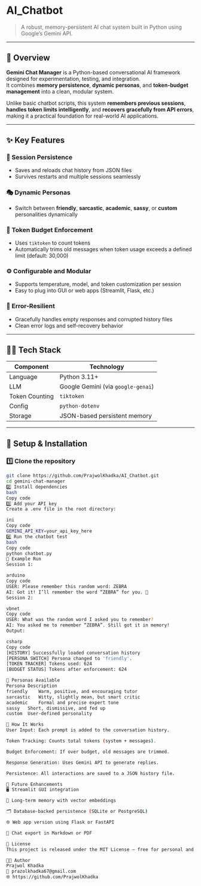 # AI_Chatbot
> A robust, memory-persistent AI chat system built in Python using Google’s Gemini API.

---

## 🧠 Overview
**Gemini Chat Manager** is a Python-based conversational AI framework designed for experimentation, testing, and integration.  
It combines **memory persistence**, **dynamic personas**, and **token-budget management** into a clean, modular system.  

Unlike basic chatbot scripts, this system **remembers previous sessions**, **handles token limits intelligently**, and **recovers gracefully from API errors**, making it a practical foundation for real-world AI applications.

---

## ✨ Key Features

### 🧩 Session Persistence  
- Saves and reloads chat history from JSON files  
- Survives restarts and multiple sessions seamlessly  

### 🎭 Dynamic Personas  
- Switch between **friendly**, **sarcastic**, **academic**, **sassy**, or **custom** personalities dynamically  

### 🧮 Token Budget Enforcement  
- Uses `tiktoken` to count tokens  
- Automatically trims old messages when token usage exceeds a defined limit (default: 30,000)  

### ⚙️ Configurable and Modular  
- Supports temperature, model, and token customization per session  
- Easy to plug into GUI or web apps (Streamlit, Flask, etc.)  

### 🧰 Error-Resilient  
- Gracefully handles empty responses and corrupted history files  
- Clean error logs and self-recovery behavior  

---

## 🧑‍💻 Tech Stack

| Component | Technology |
|------------|-------------|
| Language | Python 3.11+ |
| LLM | Google Gemini (via `google-genai`) |
| Token Counting | `tiktoken` |
| Config | `python-dotenv` |
| Storage | JSON-based persistent memory |

---

## 🚀 Setup & Installation

### 1️⃣ Clone the repository
```bash
git clone https://github.com/PrajwolKhadka/AI_Chatbot.git
cd gemini-chat-manager
2️⃣ Install dependencies
bash
Copy code
3️⃣ Add your API key
Create a .env file in the root directory:

ini
Copy code
GEMINI_API_KEY=your_api_key_here
4️⃣ Run the chatbot test
bash
Copy code
python chatbot.py
🧪 Example Run
Session 1:

arduino
Copy code
USER: Please remember this random word: ZEBRA
AI: Got it! I’ll remember the word “ZEBRA” for you. 🦓
Session 2:

vbnet
Copy code
USER: What was the random word I asked you to remember?
AI: You asked me to remember “ZEBRA”. Still got it in memory!
Output:

csharp
Copy code
[HISTORY] Successfully loaded conversation history
[PERSONA SWITCH] Persona changed to 'friendly'.
[TOKEN TRACKER] Tokens used: 624
[BUDGET STATUS] Tokens after enforcement: 624

🧠 Personas Available
Persona	Description
friendly	Warm, positive, and encouraging tutor
sarcastic	Witty, slightly mean, but smart critic
academic	Formal and precise expert tone
sassy	Short, dismissive, and fed up
custom	User-defined personality

🧩 How It Works
User Input: Each prompt is added to the conversation history.

Token Tracking: Counts total tokens (system + messages).

Budget Enforcement: If over budget, old messages are trimmed.

Response Generation: Uses Gemini API to generate replies.

Persistence: All interactions are saved to a JSON history file.

🧱 Future Enhancements
🖥️ Streamlit GUI integration

🧠 Long-term memory with vector embeddings

🗂️ Database-backed persistence (SQLite or PostgreSQL)

🌐 Web app version using Flask or FastAPI

💬 Chat export in Markdown or PDF

📜 License
This project is released under the MIT License — free for personal and educational use.

👨‍💻 Author
Prajwol Khadka
📧 prazolkhadka67@gmail.com
🌐 https://github.com/PrajwolKhadka

